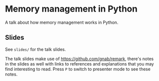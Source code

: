 # Memory management in Python

A talk about how memory management works in Python.

## Slides

See `slides/` for the talk slides.

The talk slides make use of https://github.com/gnab/remark, there's notes in the slides as well with links to references and explanations that you may find interesting to read. Press `P` to switch to presenter mode to see these notes.
